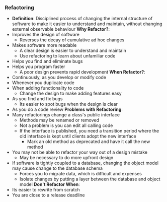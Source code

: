 ### Refactoring
 - **Definition**: Disciplined process of changing the internal structure of software to make it easier to understand and maintain, without changing external observable behaviour
**Why Refactor?**:
 - Improves the design of software
	 - Reverses the decay of cumulative ad hoc changes
 - Makes software more readable
	 - A clear design is easier to understand and maintain
	 - Use refactoring to learn about unfamiliar code
 - Helps you find and eliminate bugs
 - Helps you program faster
	 - A poor design prevents rapid development
**When Refactor?**:
 - Continuously, as you develop or modify code
 - Whenever you duplicate code
 - When adding functionality to code
	 - Change the design to make adding features easy
 - As you find and fix bugs
	 - Its easier to spot bugs when the design is clear
 - As you do a code review
**Problems with Refactoring**:
 - Many refactorings change a class's public interface
	 - Methods may be renamed or removed
	 - Not a problem is you can edit all calling code
	 - If the interface is published, you need a transition period where the old interface is kept until clients adopt the new interface
		 - Mark an old method as deprecated and have it call the new method
 - You may not be able to refactor your way out of a design mistake
	 - May be necessary to do more upfront design
 - If software is tightly coupled to a database, changing the object model may cause change to the database schema
	 - Forces you to migrate data, which is difficult and expenses
	 - Isolate changes by putting a layer between the database and object model
**Don't Refactor When**:
- Its easier to rewrite from scratch
- You are close to a release deadline
